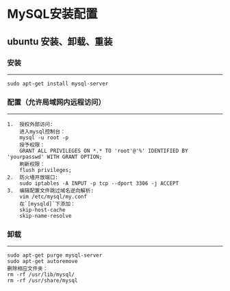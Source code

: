 # MySQL安装配置 #

## ubuntu 安装、卸载、重装 ##
### 安装 ###
---
	sudo apt-get install mysql-server
### 配置（允许局域网内远程访问） ###
---
	1.	授权外部访问:  
		进入mysql控制台：  
		mysql -u root -p   
		授予权限：  
		GRANT ALL PRIVILEGES ON *.* TO 'root'@'%' IDENTIFIED BY 'yourpasswd' WITH GRANT OPTION;
		刷新权限：  
		flush privileges;
	2.	防火墙开放端口:  
		sudo iptables -A INPUT -p tcp --dport 3306 -j ACCEPT
	3.	编辑配置文件跳过域名逆向解析:  
		vim /etc/mysql/my.conf
		在`[mysqld]`下添加：  
		skip-host-cache
		skip-name-resolve
### 卸载 ###
---
	sudo apt-get purge mysql-server
	sudo apt-get autoremove
	删除相应文件夹：
	rm -rf /usr/lib/mysql/
	rm -rf /usr/share/mysql
